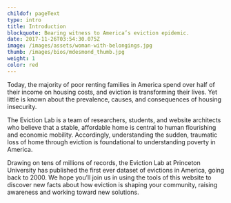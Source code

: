 ```yaml
---
childof: pageText
type: intro
title: Introduction
blockquote: Bearing witness to America’s eviction epidemic. 
date: 2017-11-26T03:54:30.075Z
image: /images/assets/woman-with-belongings.jpg
thumb: /images/bios/mdesmond_thumb.jpg
weight: 1
color: red
---
```

Today, the majority of poor renting families in America spend over half of their income on housing costs, and eviction is transforming their lives. Yet little is known about the prevalence, causes, and consequences of housing insecurity.

The Eviction Lab is a team of researchers, students, and website architects who believe that  a stable, affordable home is central to human flourishing and economic mobility. Accordingly, understanding the sudden, traumatic loss of home through eviction is foundational to understanding poverty in America.  

Drawing on tens of millions of records, the Eviction Lab at Princeton University has published the first ever dataset of evictions in America, going back to 2000. We hope you’ll join us in using the tools of this website to discover new facts about how eviction is shaping your community, raising awareness and working toward new solutions. 

